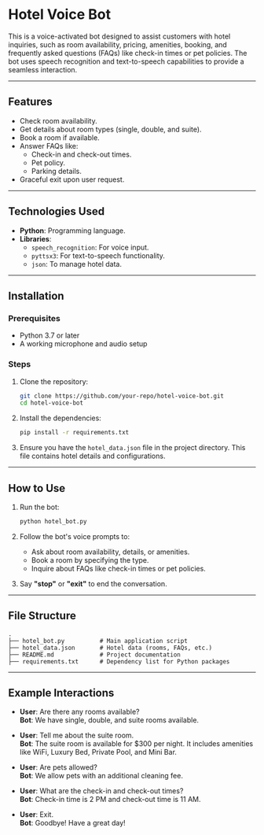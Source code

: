 
# Hotel Voice Bot

This is a voice-activated bot designed to assist customers with hotel inquiries, such as room availability, pricing, amenities, booking, and frequently asked questions (FAQs) like check-in times or pet policies. The bot uses speech recognition and text-to-speech capabilities to provide a seamless interaction.

---

## **Features**
- Check room availability.
- Get details about room types (single, double, and suite).
- Book a room if available.
- Answer FAQs like:
  - Check-in and check-out times.
  - Pet policy.
  - Parking details.
- Graceful exit upon user request.

---

## **Technologies Used**
- **Python**: Programming language.
- **Libraries**:
  - `speech_recognition`: For voice input.
  - `pyttsx3`: For text-to-speech functionality.
  - `json`: To manage hotel data.

---

## **Installation**

### Prerequisites
- Python 3.7 or later
- A working microphone and audio setup

### Steps
1. Clone the repository:
   ```bash
   git clone https://github.com/your-repo/hotel-voice-bot.git
   cd hotel-voice-bot
   ```

2. Install the dependencies:
   ```bash
   pip install -r requirements.txt
   ```

3. Ensure you have the `hotel_data.json` file in the project directory. This file contains hotel details and configurations.

---

## **How to Use**
1. Run the bot:
   ```bash
   python hotel_bot.py
   ```

2. Follow the bot's voice prompts to:
   - Ask about room availability, details, or amenities.
   - Book a room by specifying the type.
   - Inquire about FAQs like check-in times or pet policies.

3. Say **"stop"** or **"exit"** to end the conversation.

---

## **File Structure**
```
.
├── hotel_bot.py          # Main application script
├── hotel_data.json       # Hotel data (rooms, FAQs, etc.)
├── README.md             # Project documentation
├── requirements.txt      # Dependency list for Python packages
```

---

## **Example Interactions**
- **User**: Are there any rooms available?  
  **Bot**: We have single, double, and suite rooms available.

- **User**: Tell me about the suite room.  
  **Bot**: The suite room is available for $300 per night. It includes amenities like WiFi, Luxury Bed, Private Pool, and Mini Bar.

- **User**: Are pets allowed?  
  **Bot**: We allow pets with an additional cleaning fee.

- **User**: What are the check-in and check-out times?  
  **Bot**: Check-in time is 2 PM and check-out time is 11 AM.

- **User**: Exit.  
  **Bot**: Goodbye! Have a great day!

